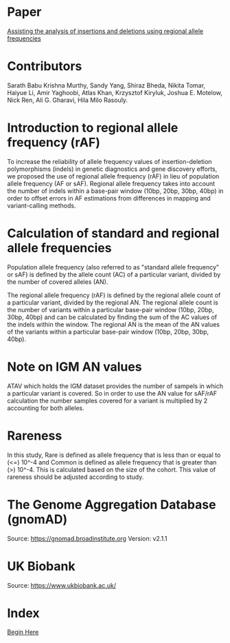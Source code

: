 # Paper
<a href="https://link.springer.com/epdf/10.1007/s10142-024-01358-3?sharing_token=fOQMmH39idz4_03JoizO9_e4RwlQNchNByi7wbcMAY7f5dw06VKtYPRgIiI2hEdIVysBRgLtOXQj7PPVNBpV9XhVjDqC4X0tew3FuhV8b4H1JpL76P-OQKBVHujeQyrAO6wYZnVMA7sGMKyoIsZhhPiWIELt9URtLTWzkd8llcU%3D" target="_blank">Assisting the analysis of insertions and deletions using regional allele frequencies</a>

# Contributors
Sarath Babu Krishna Murthy, Sandy Yang, Shiraz Bheda, Nikita Tomar, Haiyue Li, Amir Yaghoobi, Atlas Khan, Krzysztof Kiryluk, Joshua E. Motelow, Nick Ren, Ali G. Gharavi, Hila Milo Rasouly.
 
# Introduction to regional allele frequency (rAF)
To increase the reliability of allele frequency values of insertion-deletion polymorphisms (indels) in genetic diagnostics and gene discovery efforts, we proposed the use of regional allele frequency (rAF) in lieu of population allele frequency (AF or sAF). Regional allele frequency takes into account the number of indels within a base-pair window (10bp, 20bp, 30bp, 40bp) in order to offset errors in AF estimations from differences in mapping and variant-calling methods. 

# Calculation of standard and regional allele frequencies
Population allele frequency (also referred to as "standard allele frequency" or sAF) is defined by the allele count (AC) of a particular variant, divided by the number of covered alleles (AN). 

The regional allele frequency (rAF) is defined by the regional allele count of a particular variant, divided by the regional AN. The regional allele count is the number of variants within a particular base-pair window (10bp, 20bp, 30bp, 40bp) and can be calculated by finding the sum of the AC values of the indels within the window. The regional AN is the mean of the AN values of the variants within a particular base-pair window (10bp, 20bp, 30bp, 40bp).

# Note on IGM AN values
ATAV which holds the IGM dataset provides the number of sampels in which a particular variant is covered. So in order to use the AN value for sAF/rAF calculation the number samples covered for a variant is multiplied by 2 accounting for both alleles. 

# Rareness
In this study, Rare is defined as allele frequency that is less than or equal to (<=) 10^-4 and Common is defined as allele frequency that is greater than (>) 10^-4. This is calculated based on the size of the cohort. This value of rareness should be adjusted according to study. 


# The Genome Aggregation Database (gnomAD)
Source: https://gnomad.broadinstitute.org
Version: v2.1.1

# UK Biobank
Source: https://www.ukbiobank.ac.uk/

# Index 
<a href="https://github.com/ColumbiaCPMG/RegionalAlleleFrequency/blob/main/tutorial.md" target="_blank">Begin Here</a>

